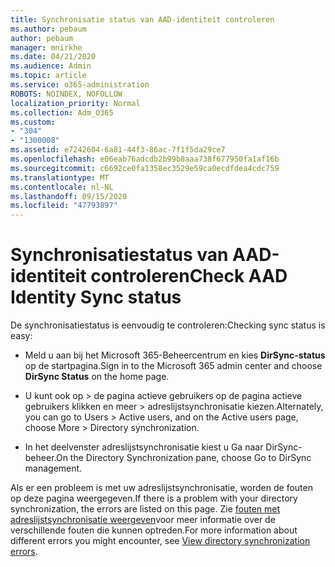 ```yaml
---
title: Synchronisatie status van AAD-identiteit controleren
ms.author: pebaum
author: pebaum
manager: mnirkhe
ms.date: 04/21/2020
ms.audience: Admin
ms.topic: article
ms.service: o365-administration
ROBOTS: NOINDEX, NOFOLLOW
localization_priority: Normal
ms.collection: Adm_O365
ms.custom:
- "304"
- "1300008"
ms.assetid: e7242604-6a81-44f3-86ac-7f1f5da29ce7
ms.openlocfilehash: e06eab76adcdb2b99b8aaa738f677950fa1af16b
ms.sourcegitcommit: c6692ce0fa1358ec3529e59ca0ecdfdea4cdc759
ms.translationtype: MT
ms.contentlocale: nl-NL
ms.lasthandoff: 09/15/2020
ms.locfileid: "47793897"
---
```

# <a name="check-aad-identity-sync-status"></a><span data-ttu-id="5ab5c-102">Synchronisatiestatus van AAD-identiteit controleren</span><span class="sxs-lookup"><span data-stu-id="5ab5c-102">Check AAD Identity Sync status</span></span>

<span data-ttu-id="5ab5c-103">De synchronisatiestatus is eenvoudig te controleren:</span><span class="sxs-lookup"><span data-stu-id="5ab5c-103">Checking sync status is easy:</span></span>
  
- <span data-ttu-id="5ab5c-104">Meld u aan bij het Microsoft 365-Beheercentrum en kies **DirSync-status** op de startpagina.</span><span class="sxs-lookup"><span data-stu-id="5ab5c-104">Sign in to the Microsoft 365 admin center and choose **DirSync Status** on the home page.</span></span>

- <span data-ttu-id="5ab5c-105">U kunt ook op \> de pagina actieve gebruikers op de pagina actieve gebruikers klikken en meer \> adreslijstsynchronisatie kiezen.</span><span class="sxs-lookup"><span data-stu-id="5ab5c-105">Alternately, you can go to Users \> Active users, and on the Active users page, choose More \> Directory synchronization.</span></span>

- <span data-ttu-id="5ab5c-106">In het deelvenster adreslijstsynchronisatie kiest u Ga naar DirSync-beheer.</span><span class="sxs-lookup"><span data-stu-id="5ab5c-106">On the Directory Synchronization pane, choose Go to DirSync management.</span></span>

<span data-ttu-id="5ab5c-107">Als er een probleem is met uw adreslijstsynchronisatie, worden de fouten op deze pagina weergegeven.</span><span class="sxs-lookup"><span data-stu-id="5ab5c-107">If there is a problem with your directory synchronization, the errors are listed on this page.</span></span> <span data-ttu-id="5ab5c-108">Zie [fouten met adreslijstsynchronisatie weergeven](https://docs.microsoft.com//office365/enterprise/identify-directory-synchronization-errors)voor meer informatie over de verschillende fouten die kunnen optreden.</span><span class="sxs-lookup"><span data-stu-id="5ab5c-108">For more information about different errors you might encounter, see [View directory synchronization errors](https://docs.microsoft.com//office365/enterprise/identify-directory-synchronization-errors).</span></span>
  